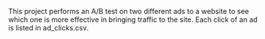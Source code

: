 This project performs an A/B test on two different ads to a website to see which one is more effective in bringing traffic to the site. Each click of an ad is listed in ad_clicks.csv. 
